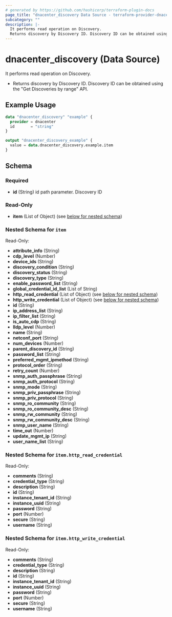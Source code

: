 ```yaml
---
# generated by https://github.com/hashicorp/terraform-plugin-docs
page_title: "dnacenter_discovery Data Source - terraform-provider-dnacenter"
subcategory: ""
description: |-
  It performs read operation on Discovery.
  Returns discovery by Discovery ID. Discovery ID can be obtained using the "Get Discoveries by range" API.
---
```


# dnacenter_discovery (Data Source)

It performs read operation on Discovery.

- Returns discovery by Discovery ID. Discovery ID can be obtained using the "Get Discoveries by range" API.

## Example Usage

```terraform
data "dnacenter_discovery" "example" {
  provider = dnacenter
  id       = "string"
}

output "dnacenter_discovery_example" {
  value = data.dnacenter_discovery.example.item
}
```

<!-- schema generated by tfplugindocs -->
## Schema

### Required

- **id** (String) id path parameter. Discovery ID

### Read-Only

- **item** (List of Object) (see [below for nested schema](#nestedatt--item))

<a id="nestedatt--item"></a>
### Nested Schema for `item`

Read-Only:

- **attribute_info** (String)
- **cdp_level** (Number)
- **device_ids** (String)
- **discovery_condition** (String)
- **discovery_status** (String)
- **discovery_type** (String)
- **enable_password_list** (String)
- **global_credential_id_list** (List of String)
- **http_read_credential** (List of Object) (see [below for nested schema](#nestedobjatt--item--http_read_credential))
- **http_write_credential** (List of Object) (see [below for nested schema](#nestedobjatt--item--http_write_credential))
- **id** (String)
- **ip_address_list** (String)
- **ip_filter_list** (String)
- **is_auto_cdp** (String)
- **lldp_level** (Number)
- **name** (String)
- **netconf_port** (String)
- **num_devices** (Number)
- **parent_discovery_id** (String)
- **password_list** (String)
- **preferred_mgmt_ipmethod** (String)
- **protocol_order** (String)
- **retry_count** (Number)
- **snmp_auth_passphrase** (String)
- **snmp_auth_protocol** (String)
- **snmp_mode** (String)
- **snmp_priv_passphrase** (String)
- **snmp_priv_protocol** (String)
- **snmp_ro_community** (String)
- **snmp_ro_community_desc** (String)
- **snmp_rw_community** (String)
- **snmp_rw_community_desc** (String)
- **snmp_user_name** (String)
- **time_out** (Number)
- **update_mgmt_ip** (String)
- **user_name_list** (String)

<a id="nestedobjatt--item--http_read_credential"></a>
### Nested Schema for `item.http_read_credential`

Read-Only:

- **comments** (String)
- **credential_type** (String)
- **description** (String)
- **id** (String)
- **instance_tenant_id** (String)
- **instance_uuid** (String)
- **password** (String)
- **port** (Number)
- **secure** (String)
- **username** (String)


<a id="nestedobjatt--item--http_write_credential"></a>
### Nested Schema for `item.http_write_credential`

Read-Only:

- **comments** (String)
- **credential_type** (String)
- **description** (String)
- **id** (String)
- **instance_tenant_id** (String)
- **instance_uuid** (String)
- **password** (String)
- **port** (Number)
- **secure** (String)
- **username** (String)


